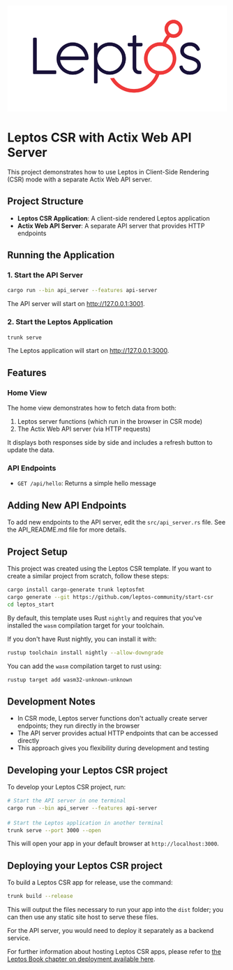 <picture>
    <source srcset="https://raw.githubusercontent.com/leptos-rs/leptos/main/docs/logos/Leptos_logo_Solid_White.svg" media="(prefers-color-scheme: dark)">
    <img src="https://raw.githubusercontent.com/leptos-rs/leptos/main/docs/logos/Leptos_logo_RGB.svg" alt="Leptos Logo">
</picture>

# Leptos CSR with Actix Web API Server

This project demonstrates how to use Leptos in Client-Side Rendering (CSR) mode with a separate Actix Web API server.

## Project Structure

- **Leptos CSR Application**: A client-side rendered Leptos application
- **Actix Web API Server**: A separate API server that provides HTTP endpoints

## Running the Application

### 1. Start the API Server

```bash
cargo run --bin api_server --features api-server
```

The API server will start on http://127.0.0.1:3001.

### 2. Start the Leptos Application

```bash
trunk serve
```

The Leptos application will start on http://127.0.0.1:3000.

## Features

### Home View

The home view demonstrates how to fetch data from both:

1. Leptos server functions (which run in the browser in CSR mode)
2. The Actix Web API server (via HTTP requests)

It displays both responses side by side and includes a refresh button to update the data.

### API Endpoints

- `GET /api/hello`: Returns a simple hello message

## Adding New API Endpoints

To add new endpoints to the API server, edit the `src/api_server.rs` file. See the API_README.md file for more details.

## Project Setup

This project was created using the Leptos CSR template. If you want to create a similar project from scratch, follow these steps:

```sh
cargo install cargo-generate trunk leptosfmt
cargo generate --git https://github.com/leptos-community/start-csr
cd leptos_start
```

By default, this template uses Rust `nightly` and requires that you've installed the `wasm` compilation target for your toolchain.

If you don't have Rust nightly, you can install it with:
```sh
rustup toolchain install nightly --allow-downgrade
```

You can add the `wasm` compilation target to rust using:
```sh
rustup target add wasm32-unknown-unknown
```


## Development Notes

- In CSR mode, Leptos server functions don't actually create server endpoints; they run directly in the browser
- The API server provides actual HTTP endpoints that can be accessed directly
- This approach gives you flexibility during development and testing

## Developing your Leptos CSR project

To develop your Leptos CSR project, run:

```sh
# Start the API server in one terminal
cargo run --bin api_server --features api-server

# Start the Leptos application in another terminal
trunk serve --port 3000 --open
```

This will open your app in your default browser at `http://localhost:3000`.

## Deploying your Leptos CSR project

To build a Leptos CSR app for release, use the command:

```sh
trunk build --release
```

This will output the files necessary to run your app into the `dist` folder; you can then use any static site host to serve these files.

For the API server, you would need to deploy it separately as a backend service.

For further information about hosting Leptos CSR apps, please refer to [the Leptos Book chapter on deployment available here][deploy-csr].


[Leptos]: https://github.com/leptos-rs/leptos

[Trunk]: https://github.com/trunk-rs/trunk
[Trunk-instructions]: https://trunkrs.dev/assets/

[deploy-csr]: https://book.leptos.dev/deployment/csr.html